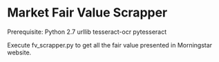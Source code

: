 # Market Fair Value Scrapper

Prerequisite:
Python 2.7
urllib
tesseract-ocr
pytesseract

Execute fv_scrapper.py to get all the fair value presented in Morningstar website.
